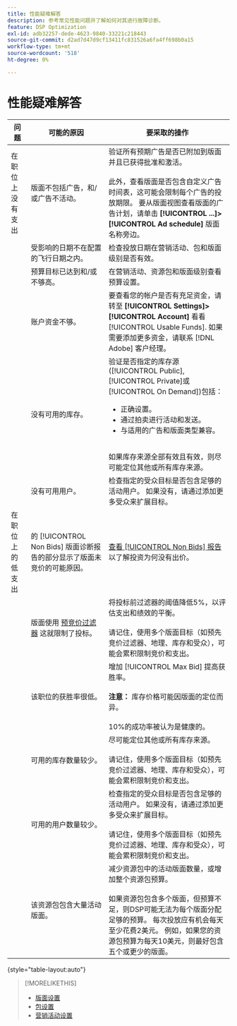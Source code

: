 ```yaml
---
title: 性能疑难解答
description: 参考常见性能问题并了解如何对其进行故障诊断。
feature: DSP Optimization
exl-id: adb32257-dede-4623-9840-33221c218443
source-git-commit: d2ad7d47d9cf13411fc831526a6fa4ff698b0a15
workflow-type: tm+mt
source-wordcount: '518'
ht-degree: 0%

---
```


# 性能疑难解答

| 问题 | 可能的原因 | 要采取的操作 |
| --- | --- | --- |
| 在职位上没有支出 | 版面不包括广告，和/或广告不活动。 | 验证所有预期广告是否已附加到版面并且已获得批准和激活。<br><br>此外，查看版面是否包含自定义广告时间表，这可能会限制每个广告的投放期限。 要从版面视图查看版面的广告计划，请单击  **[!UICONTROL ...]>[!UICONTROL Ad schedule]** 版面名称旁边。 |
|  | 受影响的日期不在配置的飞行日期之内。 | 检查投放日期在营销活动、包和版面级别是否&#x200B;有效。 |
|  | 预算目标已达到和/或不够高。 | 在营销活动、资源包和版面级别查看预算设置。 |
|  | 账户资金不够。 | 要查看您的帐户是否有充足资金，请转至 **[!UICONTROL Settings]>[!UICONTROL Account]** 看看 [!UICONTROL Usable Funds]. 如果需要添加更多资金，请联系 [!DNL Adobe] 客户经理。 |
|  | 没有可用的库存。 | 验证是否指定的库存源([!UICONTROL Public], [!UICONTROL Private]或 [!UICONTROL On Demand])包括：<ul><li>正确设置。</li><li>通过拍卖进行活动和发送。</li><li>与适用的广告和版面类型兼容。</li></ul><br>如果库存来源全部有效且有效，则尽可能定位其他或所有库存来源。 |
|  | 没有可用用户。 | 检查指定的受众目标是否包含足够的活动用户。 如果没有，请通过添加更多受众来扩展目标。 |
| 在职位上的低支出 | 的 [!UICONTROL Non Bids] 版面诊断报告的部分显示了版面未竞价的可能原因。 | [查看 [!UICONTROL Non Bids] 报告](/help/dsp/campaign-management/reports/placement-diagnostics.md) 以了解投资为何没有出价。  <!-- add link/edit text when file available: See the [in-depth guide to possible Non-Bid Reasons (NBR)](link) for more information. --> |
|  | 版面使用 [预竞价过滤器](/help/dsp/campaign-management/placements/placement-settings.md) 这就限制了投标。 | 将投标前过滤器的阈值降低5%，以评估支出和绩效的平衡。 <!-- wording? and are users just supposed to manually monitor whether it makes a difference? --><br><br>请记住，使用多个版面目标（如预先竞价过滤器、地理、库存和受众），可能会累积限制竞价和支出。 |
|  | 该职位的获胜率很低。 | 增加 [!UICONTROL Max Bid] 提高获胜率。<br><br><b>注意：</b> 库存价格可能因版面的定位而异。<br><br>10%的成功率被认为是健康的。 |
|  | 可用的库存数量较少。 | 尽可能定位其他或所有库存来源。<br><br>请记住，使用多个版面目标（如预先竞价过滤器、地理、库存和受众），可能会累积限制竞价和支出。 |
|  | 可用的用户数量较少。 | 检查指定的受众目标是否包含足够的活动用户。 如果没有，请通过添加更多受众来扩展目标。<br><br>请记住，使用多个版面目标（如预先竞价过滤器、地理、库存和受众），可能会累积限制竞价和支出。 |
|  | 该资源包包含大量活动版面。 | 减少资源包中的活动版面数量，或增加整个资源包预算。<br><br>如果资源包包含多个版面，但预算不足，则DSP可能无法为每个版面分配足够的预算。 每次投放应有机会每天至少花费2美元。 例如，如果您的资源包预算为每天10美元，则最好包含五个或更少的版面。&#x200B; |

{style=&quot;table-layout:auto&quot;}

>[!MORELIKETHIS]
>
>* [版面设置](/help/dsp/campaign-management/placements/placement-settings.md)
>* [包设置](/help/dsp/campaign-management/packages/package-settings.md)
>* [营销活动设置](/help/dsp/campaign-management/campaigns/campaign-settings.md)

